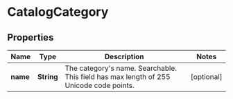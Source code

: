 
# CatalogCategory

## Properties
Name | Type | Description | Notes
------------ | ------------- | ------------- | -------------
**name** | **String** | The category&#39;s name. Searchable. This field has max length of 255 Unicode code points. |  [optional]



